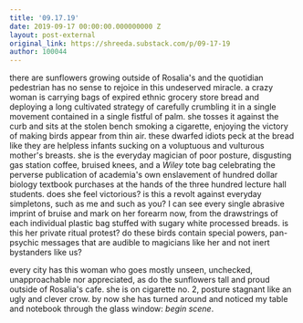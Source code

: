 ```yaml
---
title: '09.17.19'
date: 2019-09-17 00:00:00.000000000 Z
layout: post-external
original_link: https://shreeda.substack.com/p/09-17-19
author: 100044
---
```


there are sunflowers growing outside of Rosalia's and the quotidian pedestrian has no sense to rejoice in this undeserved miracle. a crazy woman is carrying bags of expired ethnic grocery store bread and deploying a long cultivated strategy of carefully crumbling it in a single movement contained in a single fistful of palm. she tosses it against the curb and sits at the stolen bench smoking a cigarette, enjoying the victory of making birds appear from thin air. these dwarfed idiots peck at the bread like they are helpless infants sucking on a voluptuous and vulturous mother's breasts. she is the everyday magician of poor posture, disgusting gas station coffee, bruised knees, and a _Wiley_ tote bag celebrating the perverse publication of academia's own enslavement of hundred dollar biology textbook purchases at the hands of the three hundred lecture hall students. does she feel victorious? is this a revolt against everyday simpletons, such as me and such as you? I can see every single abrasive imprint of bruise and mark on her forearm now, from the drawstrings of each individual plastic bag stuffed with sugary white processed breads. is this her private ritual protest? do these birds contain special powers, pan-psychic messages that are audible to magicians like her and not inert bystanders like us?

every city has this woman who goes mostly unseen, unchecked, unapproachable nor appreciated, as do the sunflowers tall and proud outside of Rosalia's cafe. she is on cigarette no. 2, posture stagnant like an ugly and clever crow. by now she has turned around and noticed my table and notebook through the glass window: _begin scene_.


